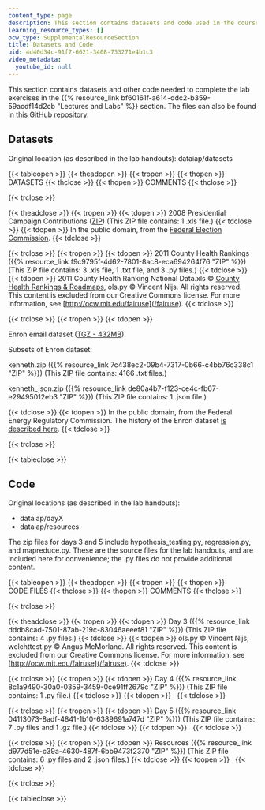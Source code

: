 ```yaml
---
content_type: page
description: This section contains datasets and code used in the course.
learning_resource_types: []
ocw_type: SupplementalResourceSection
title: Datasets and Code
uid: 4d40d34c-91f7-6621-3408-733271e4b1c3
video_metadata:
  youtube_id: null
---
```


This section contains datasets and other code needed to complete the lab exercises in the {{% resource_link bf60161f-a614-ddc2-b359-59acdf14d2cb "Lectures and Labs" %}} section. The files can also be found [in this GitHub repository](https://github.com/dataiap/dataiap).

Datasets
--------

Original location (as described in the lab handouts): dataiap/datasets

{{< tableopen >}}
{{< theadopen >}}
{{< tropen >}}
{{< thopen >}}
DATASETS
{{< thclose >}}
{{< thopen >}}
COMMENTS
{{< thclose >}}

{{< trclose >}}

{{< theadclose >}}
{{< tropen >}}
{{< tdopen >}}
2008 Presidential Campaign Contributions ([ZIP](/ans7870/RES/RES.6-009/iap12/datasets/P00000001-ALL.zip)) (This ZIP file contains: 1 .xls file.)
{{< tdclose >}}
{{< tdopen >}}
In the public domain, from the [Federal Election Commission](https://www.fec.gov/).
{{< tdclose >}}

{{< trclose >}}
{{< tropen >}}
{{< tdopen >}}
2011 County Health Rankings ({{% resource_link f9c9795f-4d62-7801-8ac8-eca694264f76 "ZIP" %}}) (This ZIP file contains: 3 .xls file, 1 .txt file, and 3 .py files.)
{{< tdclose >}}
{{< tdopen >}}
2011 County Health Ranking National Data.xls © [County Health Rankings & Roadmaps](http://www.countyhealthrankings.org/), ols.py © Vincent Nijs. All rights reserved. This content is excluded from our Creative Commons license. For more information, see [http://ocw.mit.edu/fairuse](/fairuse).
{{< tdclose >}}

{{< trclose >}}
{{< tropen >}}
{{< tdopen >}}


Enron email dataset ([TGZ - 432MB](/ans7870/RES/RES.6-009/iap12/datasets/enron_mail_20110402.tgz))

Subsets of Enron dataset:

kenneth.zip ({{% resource_link 7c438ec2-09b4-7317-0b66-c4bb76c338c1 "ZIP" %}}) (This ZIP file contains: 4166 .txt files.)

kenneth\_json.zip ({{% resource_link de80a4b7-f123-ce4c-fb67-e29495012eb3 "ZIP" %}}) (This ZIP file contains: 1 .json file.)


{{< tdclose >}}
{{< tdopen >}}
In the public domain, from the Federal Energy Regulatory Commission. The history of the Enron dataset [is described here](http://www.cs.cmu.edu/~enron/).
{{< tdclose >}}

{{< trclose >}}

{{< tableclose >}}

Code
----

Original locations (as described in the lab handouts):

*   dataiap/dayX
*   dataiap/resources

The zip files for days 3 and 5 include hypothesis\_testing.py, regression.py, and mapreduce.py. These are the source files for the lab handouts, and are included here for convenience; the .py files do not provide additional content.

{{< tableopen >}}
{{< theadopen >}}
{{< tropen >}}
{{< thopen >}}
CODE FILES
{{< thclose >}}
{{< thopen >}}
COMMENTS
{{< thclose >}}

{{< trclose >}}

{{< theadclose >}}
{{< tropen >}}
{{< tdopen >}}
Day 3 ({{% resource_link dddb8cad-7501-87ab-219c-83046aeeef81 "ZIP" %}}) (This ZIP file contains: 4 .py files.)
{{< tdclose >}}
{{< tdopen >}}
ols.py © Vincent Nijs, welchttest.py © Angus McMorland. All rights reserved. This content is excluded from our Creative Commons license. For more information, see [http://ocw.mit.edu/fairuse](/fairuse).
{{< tdclose >}}

{{< trclose >}}
{{< tropen >}}
{{< tdopen >}}
Day 4 ({{% resource_link 8c1a9490-30a0-0359-3459-0ce91ff2679c "ZIP" %}}) (This ZIP file contains: 1 .py file.)
{{< tdclose >}}
{{< tdopen >}}
 
{{< tdclose >}}

{{< trclose >}}
{{< tropen >}}
{{< tdopen >}}
Day 5 ({{% resource_link 04113073-8adf-4841-1b10-6389691a747d "ZIP" %}}) (This ZIP file contains: 7 .py files and 1 .gz file.)
{{< tdclose >}}
{{< tdopen >}}
 
{{< tdclose >}}

{{< trclose >}}
{{< tropen >}}
{{< tdopen >}}
Resources ({{% resource_link d977d51e-c39a-4630-487f-6bb9473f2370 "ZIP" %}}) (This ZIP file contains: 6 .py files and 2 .json files.)
{{< tdclose >}}
{{< tdopen >}}
 
{{< tdclose >}}

{{< trclose >}}

{{< tableclose >}}